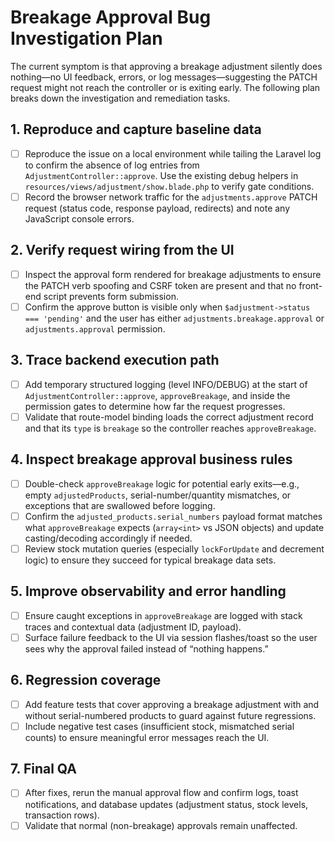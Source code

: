 # Breakage Approval Bug Investigation Plan

The current symptom is that approving a breakage adjustment silently does nothing—no UI feedback, errors, or log messages—suggesting the PATCH request might not reach the controller or is exiting early. The following plan breaks down the investigation and remediation tasks.

## 1. Reproduce and capture baseline data
- [ ] Reproduce the issue on a local environment while tailing the Laravel log to confirm the absence of log entries from `AdjustmentController::approve`. Use the existing debug helpers in `resources/views/adjustment/show.blade.php` to verify gate conditions.  
- [ ] Record the browser network traffic for the `adjustments.approve` PATCH request (status code, response payload, redirects) and note any JavaScript console errors.

## 2. Verify request wiring from the UI
- [ ] Inspect the approval form rendered for breakage adjustments to ensure the PATCH verb spoofing and CSRF token are present and that no front-end script prevents form submission.  
- [ ] Confirm the approve button is visible only when `$adjustment->status === 'pending'` and the user has either `adjustments.breakage.approval` or `adjustments.approval` permission.

## 3. Trace backend execution path
- [ ] Add temporary structured logging (level INFO/DEBUG) at the start of `AdjustmentController::approve`, `approveBreakage`, and inside the permission gates to determine how far the request progresses.  
- [ ] Validate that route-model binding loads the correct adjustment record and that its `type` is `breakage` so the controller reaches `approveBreakage`.

## 4. Inspect breakage approval business rules
- [ ] Double-check `approveBreakage` logic for potential early exits—e.g., empty `adjustedProducts`, serial-number/quantity mismatches, or exceptions that are swallowed before logging.  
- [ ] Confirm the `adjusted_products.serial_numbers` payload format matches what `approveBreakage` expects (`array<int>` vs JSON objects) and update casting/decoding accordingly if needed.  
- [ ] Review stock mutation queries (especially `lockForUpdate` and decrement logic) to ensure they succeed for typical breakage data sets.

## 5. Improve observability and error handling
- [ ] Ensure caught exceptions in `approveBreakage` are logged with stack traces and contextual data (adjustment ID, payload).  
- [ ] Surface failure feedback to the UI via session flashes/toast so the user sees why the approval failed instead of “nothing happens.”

## 6. Regression coverage
- [ ] Add feature tests that cover approving a breakage adjustment with and without serial-numbered products to guard against future regressions.  
- [ ] Include negative test cases (insufficient stock, mismatched serial counts) to ensure meaningful error messages reach the UI.

## 7. Final QA
- [ ] After fixes, rerun the manual approval flow and confirm logs, toast notifications, and database updates (adjustment status, stock levels, transaction rows).  
- [ ] Validate that normal (non-breakage) approvals remain unaffected.
